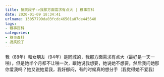 ```yaml
---
title: 搞笑段子->我那方面需求有点大 | 糗事百科
date: 2020-01-09 18:34:41
urlname: 13057799da03fcdc46501a07de445640
tags: 
- 糗事百科
categories:
- 糗事百科
- 搞笑段子
---
```

我（88年）和女朋友（94年）是同城的，我那方面需求有点大（最好是一天一啪），但是她半个月都不让啪一次，跟她说我想要，她说她不想要，然后我问她那你爱我吗？她又说她爱我，我好郁闷，有的时候真的想分手（我觉得她不爱我）


